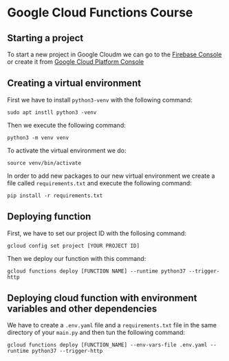 # Google Cloud Functions Course
## Starting a project
To start a new project in Google Cloudm we can go to the [Firebase Console](http://console.firebase.google.com) or create it from [Google Cloud Platform Console](http://console.cloud.google.com)
## Creating a virtual environment
First we have to install `python3-venv` with the following command:
```
sudo apt instll python3 -venv
```
Then we execute the following command:
```
python3 -m venv venv
```
To activate the virtual environment we do:
```
source venv/bin/activate
```
In order to add new packages to our new virtual environment we create a file called `requirements.txt` and execute the following command:
```
pip install -r requirements.txt
```

## Deploying function
First, we have to set our project ID with the follosing command:
```
gcloud config set project [YOUR PROJECT ID]
```
Then we deploy our function with this command:
```
gcloud functions deploy [FUNCTION NAME] --runtime python37 --trigger-http
```

## Deploying cloud function with environment variables and other dependencies
We have to create a `.env.yaml` file and a `requirements.txt` file in the same directory of your `main.py` and then tun the following command:
```
gcloud functions deploy [FUNCTION_NAME] --env-vars-file .env.yaml --runtime python37 --trigger-http
```